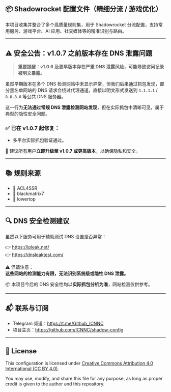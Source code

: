 
## 📦 Shadowrocket 配置文件（精细分流 / 游戏优化）

本项目收集并整合了多个高质量规则集，用于 Shadowrocket 分流配置，支持常用服务、游戏平台、AI 应用、社交媒体等的精准识别与路由。

---

## ⚠️ 安全公告：v1.0.7 之前版本存在 DNS 泄露问题

> **重要提醒：v1.0.6 及更早版本存在严重 DNS 泄露风险，可能导致访问记录被明文暴露。**

虽然早期版本在多个 DNS 检测网站中未显示异常，但我们后来通过抓包发现，部分黑名单网站的 DNS 请求会绕过代理通道，直接以明文形式发送到 `1.1.1.1` / `8.8.8.8` 等公共 DNS 服务器。

这一行为**无法通过常规 DNS 泄露检测网站发现**，但在实际抓包中清晰可见，属于典型的隐性安全问题。

### ✅ 已在 v1.0.7 起修复：

- 多平台实际抓包验证通过。

📢 建议所有用户**立即升级至 v1.0.7 或更高版本**，以确保隐私和安全。

---

## 📚 规则来源

- 🔗 ACL4SSR  
- 🔗 blackmatrix7  
- 🔗 lowertop  

---

## 🔍 DNS 安全检测建议

虽然以下服务可用于辅助测试 DNS 设置是否异常：

👉 https://ipleak.net/  
👉 https://dnsleaktest.com/  

⚠️ 但请注意：  
**这些网站的检测能力有限，无法识别系统级或隐性 DNS 泄露。**

📦 本项目今后的 DNS 安全性均以**实际抓包分析为准**，网站检测仅供参考。

---

## 📬 联系与订阅

- Telegram 频道：https://t.me/Github_ICNNC  
- 项目主页：https://github.com/ICNNC/shadow-config  

---

## 📄 License

This configuration is licensed under [Creative Commons Attribution 4.0 International (CC BY 4.0)](https://creativecommons.org/licenses/by/4.0/).

You may use, modify, and share this file for any purpose, as long as proper credit is given to the author and this repository.

